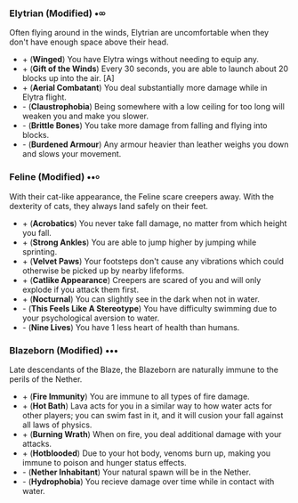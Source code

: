 ### Elytrian (Modified) •৹৹
Often flying around in the winds, Elytrian are uncomfortable when they don't have enough space above their head.
- \+ (**Winged**) You have Elytra wings without needing to equip any.
- \+ (**Gift of the Winds**) Every 30 seconds, you are able to launch about 20 blocks up into the air. [A]
- \+ (**Aerial Combatant**) You deal substantially more damage while in Elytra flight.
- \- (**Claustrophobia**) Being somewhere with a low ceiling for too long will weaken you and make you slower.
- \- (**Brittle Bones**) You take more damage from falling and flying into blocks.
- \- (**Burdened Armour**) Any armour heavier than leather weighs you down and slows your movement.

### Feline (Modified) ••৹
With their cat-like appearance, the Feline scare creepers away. With the dexterity of cats, they always land safely on their feet.
- \+ (**Acrobatics**) You never take fall damage, no matter from which height you fall.
- \+ (**Strong Ankles**) You are able to jump higher by jumping while sprinting.
- \+ (**Velvet Paws**) Your footsteps don't cause any vibrations which could otherwise be picked up by nearby lifeforms.
- \+ (**Catlike Appearance**) Creepers are scared of you and will only explode if you attack them first.
- \+ (**Nocturnal**) You can slightly see in the dark when not in water.
- \- (**This Feels Like A Stereotype**) You have difficulty swimming due to your psychological aversion to water.
- \- (**Nine Lives**) You have 1 less heart of health than humans.

### Blazeborn (Modified) •••
Late descendants of the Blaze, the Blazeborn are naturally immune to the perils of the Nether.
- \+ (**Fire Immunity**) You are immune to all types of fire damage.
- \+ (**Hot Bath**) Lava acts for you in a similar way to how water acts for other players; you can swim fast in it, and it will cusion your fall against all laws of physics.
- \+ (**Burning Wrath**) When on fire, you deal additional damage with your attacks.
- \+ (**Hotblooded**) Due to your hot body, venoms burn up, making you immune to poison and hunger status effects.
- \- (**Nether Inhabitant**) Your natural spawn will be in the Nether.
- \- (**Hydrophobia**) You recieve damage over time while in contact with water.